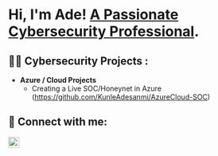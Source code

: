 <h1>Hi, I'm Ade! <a href="https://www.linkedin.com/in/adekunle-adesanmi/">A Passionate Cybersecurity Professional</a>.

<h2>👨‍💻 Cybersecurity Projects :</h2>

- <b> Azure / Cloud Projects </b>
  - Creating a Live SOC/Honeynet in Azure (https://github.com/KunleAdesanmi/AzureCloud-SOC)

<h2> 🤳 Connect with me:</h2>

[<img align="left" alt="JoshMadakor | LinkedIn" width="22px" src="https://cdn.jsdelivr.net/npm/simple-icons@v3/icons/linkedin.svg" />][linkedin]


[linkedin]: https://www.linkedin.com/in/adekunle-adesanmi/

<!--
**joshmadakor1/joshmadakor1** is a ✨ _special_ ✨ repository because its `README.md` (this file) appears on your GitHub profile.

Here are some ideas to get you started:

- 🔭 I’m currently working on ...
- 🌱 I’m currently learning ...
- 👯 I’m looking to collaborate on ...
- 🤔 I’m looking for help with ...
- 💬 Ask me about ...
- 📫 How to reach me: ...
- 😄 Pronouns: ...
- ⚡ Fun fact: ...
-->
